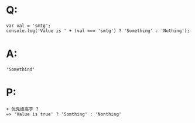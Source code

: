 # Q:
    var val = 'smtg';
    console.log('Value is ' + (val === 'smtg') ? 'Something' : 'Nothing');
# A:
    'Somethind'
# P:
    + 优先级高于 ?
    => 'Value is true' ? 'Somthing' : 'Nonthing'